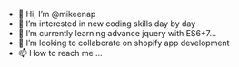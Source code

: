 - 👋 Hi, I’m @mikeenap
- 👀 I’m interested in new coding skills day by day 
- 🌱 I’m currently learning advance jquery with ES6+7...
- 💞️ I’m looking to collaborate on shopify app development
- 📫 How to reach me ...

<!---
mikeenap/mikeenap is a ✨ special ✨ repository because its `README.md` (this file) appears on your GitHub profile.
You can click the Preview link to take a look at your changes.
--->
